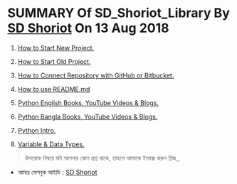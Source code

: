 # SUMMARY Of SD_Shoriot_Library By [SD Shoriot](https://www.facebook.com/shoriot) On 13 Aug 2018



1. [How to Start New Project.](https://github.com/sdshoriot/SD_Shoriot_Library/blob/master/0.%20Start/1.%20Project/1.%20start%20new%20project.md)

2. [How to Start Old Project.](https://github.com/sdshoriot/SD_Shoriot_Library/blob/master/0.%20Start/1.%20Project/2.%20start%20old%20project.md)

3. [How to Connect Repository with GitHub or Bitbucket.](https://github.com/sdshoriot/SD_Shoriot_Library/blob/master/0.%20Start/2.%20Git/1.%20repository.md)

4. [How to use README.md](https://github.com/sdshoriot/SD_Shoriot_Library/blob/master/0.%20Start/2.%20Git/2.%20readme.md)

5. [Python English Books, YouTube Videos & Blogs.](https://github.com/sdshoriot/SD_Shoriot_Library/blob/master/1.%20Python/0.%20Book/1.%20English%20Book%2CVideos%20%26%20Blogs.md)

6. [Python Bangla Books, YouTube Videos & Blogs.](https://github.com/sdshoriot/SD_Shoriot_Library/blob/master/1.%20Python/0.%20Book/2.%20Bangla%20Books%2CVideos%20%26%20Blogs.md)

7. [Python Intro.](https://github.com/sdshoriot/SD_Shoriot_Library/blob/master/1.%20Python/2.%20Python%20Intro.md)

8. [Variable & Data Types.](https://github.com/sdshoriot/SD_Shoriot_Library/blob/master/1.%20Python/3.%20Variables%20%26%20Data%20Types.md)


> উপরোক্ত বিষয়ে যদি আপনার কোন প্রশ্ন থাকে, তাহলে আমাকে ইনবক্স করুন প্লিজ,,

* আমার ফেসবুক আইডি :  [SD Shoriot](https://www.facebook.com/shoriot)